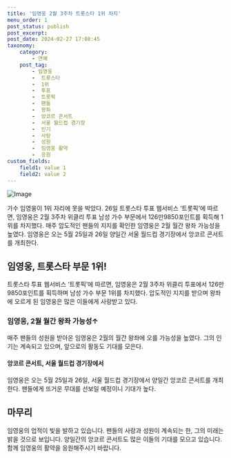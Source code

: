 ```yaml
---
title: '임영웅 2월 3주차 트롯스타 1위 차지'
menu_order: 1
post_status: publish
post_excerpt: 
post_date: 2024-02-27 17:08:45
taxonomy:
    category:
        - 연예
    post_tag:
        - 임영웅
        -  트롯스타
        -  1위
        -  투표
        -  트롯픽
        -  팬들
        -  왕좌
        -  앙코르 콘서트
        -  서울 월드컵 경기장
        -  인기
        -  사랑
        -  성원
        -  임영웅 활약
        -  응원
custom_fields:
    field1: value 1
    field2: value 2
---
```


![Image](https://mimgnews.pstatic.net/image/382/2024/02/26/0001108762_001_20240226095408885.jpg?type=w540)

가수 임영웅이 1위 자리에 못을 박았다. 26일 트롯스타 투표 웹서비스 ‘트롯픽’에 따르면, 임영웅은 2월 3주차 위클리 투표 남성 가수 부문에서 126만9850포인트를 획득해 1위를 차지했다. 매주 압도적인 팬들의 지지를 확인한 임영웅은 2월 월간 왕좌 가능성을 높였다. 임영웅은 오는 5월 25일과 26일 양일간 서울 월드컵 경기장에서 앙코르 콘서트를 개최한다. 
## 임영웅, 트롯스타 부문 1위!
트롯스타 투표 웹서비스 ‘트롯픽’에 따르면, 임영웅은 2월 3주차 위클리 투표에서 126만9850포인트를 획득하며 남성 가수 부문 1위를 차지했다. 압도적인 지지를 받으며 왕좌에 오르게 된 임영웅은 많은 이들에게 사랑받고 있다.
### 임영웅, 2월 월간 왕좌 가능성↑
매주 팬들의 성원을 받아온 임영웅은 2월의 월간 왕좌에 오를 가능성을 높였다. 그의 인기는 계속되고 있으며, 앞으로의 활동도 기대를 모은다.
#### 앙코르 콘서트, 서울 월드컵 경기장에서
임영웅은 오는 5월 25일과 26일, 서울 월드컵 경기장에서 양일간 앙코르 콘서트를 개최한다. 팬들에게 뜨거운 무대를 선보일 예정이니 기대가 높다.
## 마무리
임영웅의 업적이 빛을 발하고 있습니다. 팬들의 사랑과 성원이 계속되는 한, 그의 미래는 밝을 것으로 보입니다. 양일간의 앙코르 콘서트도 많은 이들의 기대를 모으고 있습니다. 함께 임영웅의 활약을 응원해주시기 바랍니다.
